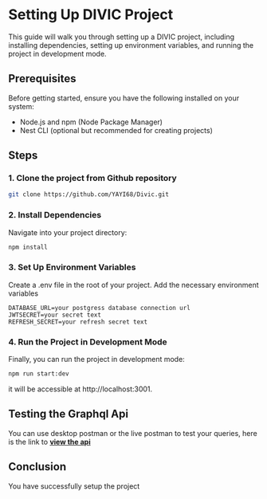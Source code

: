 # Setting Up DIVIC Project

This guide will walk you through setting up a DIVIC project, including installing dependencies, setting up environment variables, and running the project in development mode.

## Prerequisites

Before getting started, ensure you have the following installed on your system:

- Node.js and npm (Node Package Manager)
- Nest CLI (optional but recommended for creating projects)

## Steps

### 1. Clone the project from Github repository

```bash
git clone https://github.com/YAYI68/Divic.git

```
### 2. Install Dependencies
Navigate into your project directory:

```bash
npm install
```

### 3.  Set Up Environment Variables
Create a .env file in the root of your project. Add the necessary environment variables
```
DATABASE_URL=your postgress database connection url
JWTSECRET=your secret text
REFRESH_SECRET=your refresh secret text
```

### 4. Run the Project in Development Mode
Finally, you can run the project in development mode:
```bash
npm run start:dev
```
it will be accessible at http://localhost:3001.

## Testing the Graphql Api 
You can use desktop postman or the live postman to test your queries,
here is the link to [**view the api**](https://documenter.getpostman.com/view/31453748/2sA35BbQ7i)

## Conclusion 
You have successfully setup the project

